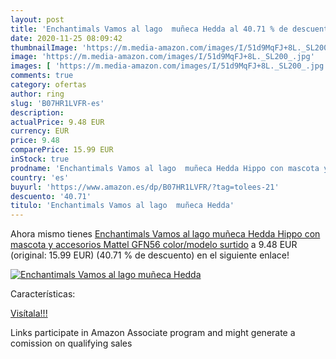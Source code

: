 ```yaml
---
layout: post
title: 'Enchantimals Vamos al lago  muñeca Hedda al 40.71 % de descuento'
date: 2020-11-25 08:09:42
thumbnailImage: 'https://m.media-amazon.com/images/I/51d9MqFJ+8L._SL200_.jpg'
image: 'https://m.media-amazon.com/images/I/51d9MqFJ+8L._SL200_.jpg'
images: [ 'https://m.media-amazon.com/images/I/51d9MqFJ+8L._SL200_.jpg' ]
comments: true
category: ofertas
author: ring
slug: 'B07HR1LVFR-es'
description:
actualPrice: 9.48 EUR
currency: EUR
price: 9.48
comparePrice: 15.99 EUR
inStock: true
prodname: 'Enchantimals Vamos al lago  muñeca Hedda Hippo con mascota y accesorios  Mattel GFN56    color/modelo surtido'
country: 'es'
buyurl: 'https://www.amazon.es/dp/B07HR1LVFR/?tag=tolees-21'
descuento: '40.71'
titulo: 'Enchantimals Vamos al lago  muñeca Hedda'
---
```


Ahora mismo tienes [Enchantimals Vamos al lago  muñeca Hedda Hippo con mascota y accesorios  Mattel GFN56    color/modelo surtido](https://www.amazon.es/dp/B07HR1LVFR/?tag=tolees-21) a 9.48 EUR (original: 15.99 EUR) (40.71 %  de descuento) en el siguiente enlace!

[![Enchantimals Vamos al lago  muñeca Hedda](https://m.media-amazon.com/images/I/51d9MqFJ+8L._SL200_.jpg)](https://www.amazon.es/dp/B07HR1LVFR/?tag=tolees-21)

Características:


[Visítala!!!](https://www.amazon.es/dp/B07HR1LVFR/?tag=tolees-21)

Links participate in Amazon Associate program and might generate a comission on qualifying sales
